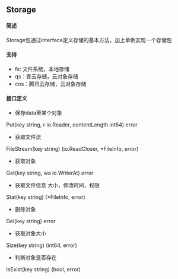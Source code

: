 ## Storage

#### 简述

Storage包通过interface定义存储的基本方法，加上单例实现一个存储包

#### 支持
- fs: 文件系统，本地存储
- qs：青云存储，云对象存储
- cos：腾讯云存储，云对象存储

#### 接口定义

- 保存data至某个对象

Put(key string, r io.Reader, contentLength int64) error

- 获取文件流

FileStream(key string) (io.ReadCloser, *FileInfo, error)

- 获取对象

Get(key string, wa io.WriterAt) error

- 获取文件信息  大小，修改时间，权限

Stat(key string) (*FileInfo, error)

- 删除对象
	
Del(key string) error

- 获取对象大小

Size(key string) (int64, error)

- 判断对象是否存在
	
IsExist(key string) (bool, error)
